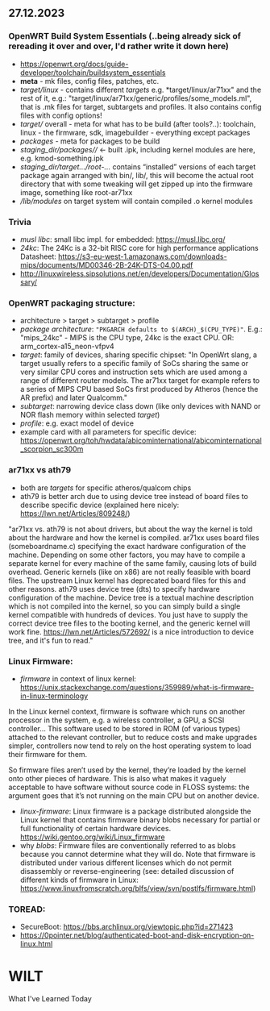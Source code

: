 
## 27.12.2023

### OpenWRT Build System Essentials (..being already sick of rereading it over and over, I'd rather write it down here)
- https://openwrt.org/docs/guide-developer/toolchain/buildsystem_essentials
- **meta** - mk files, config files, patches, etc.
- *target/linux* - contains different *targets* e.g. *target/linux/ar71xx" and the rest of it, e.g.: "target/linux/ar71xx/generic/profiles/some_models.ml", that is .mk files for target, subtargets and profiles. It also contains config files with config options!
- *target/* overall - meta for what has to be build (after tools?..): toolchain, linux - the firmware, sdk, imagebuilder - everything except packages
- *packages* - meta for packages to be build
- *staging_dir/packages/<target>/* <- built .ipk, including kernel modules are here, e.g. kmod-something.ipk
- *staging_dir/target.../root-...* contains “installed” versions of each target package again arranged with bin/, lib/, this will become the actual root directory that with some tweaking will get zipped up into the firmware image, something like root-ar71xx
- */lib/modules* on target system will contain compiled .o kernel modules 


### Trivia
- *musl libc*: small libc impl. for embedded: https://musl.libc.org/
- *24kc*: The 24Kc is a 32-bit RISC core for high performance applications
  Datasheet: https://s3-eu-west-1.amazonaws.com/downloads-mips/documents/MD00346-2B-24K-DTS-04.00.pdf
- http://linuxwireless.sipsolutions.net/en/developers/Documentation/Glossary/

### OpenWRT packaging structure:
- architecture > target > subtarget > profile
- *package architecture*: `"PKGARCH defaults to $(ARCH)_$(CPU_TYPE)"`. E.g.: "mips_24kc" - MIPS is the CPU type, 24kc is the exact CPU. OR: arm_cortex-a15_neon-vfpv4
- *target*: family of devices, sharing specific chipset:
"In OpenWrt slang, a target usually refers to a specific family of SoCs sharing the same or very similar CPU cores and instruction sets which are used among a range of different router models.
The ar71xx target for example refers to a series of MIPS CPU based SoCs first produced by Atheros (hence the AR prefix) and later Qualcomm."
- *subtarget*: narrowing device class down (like only devices with NAND or NOR flash memory within selected *target*)
- *profile*: e.g. exact model of device
- example card with all parameters for specific device: https://openwrt.org/toh/hwdata/abicominternational/abicominternational_scorpion_sc300m

### ar71xx vs ath79
- both are *targets* for specific atheros/qualcom chips
- ath79 is better arch due to using device tree instead of board files to describe specific device (explained here nicely: https://lwn.net/Articles/809248/)

"ar71xx vs. ath79 is not about drivers, but about the way the kernel is told about the hardware and how the kernel is compiled.
ar71xx uses board files (someboardname.c) specifying the exact hardware configuration of the machine. Depending on some other factors, you may have to compile a separate kernel for every machine of the same family, causing lots of build overhead. Generic kernels (like on x86) are not really feasible with board files. The upstream Linux kernel has deprecated board files for this and other reasons.
ath79 uses device tree (dts) to specify hardware configuration of the machine. Device tree is a textual machine description which is not compiled into the kernel, so you can simply build a single kernel compatible with hundreds of devices. You just have to supply the correct device tree files to the booting kernel, and the generic kernel will work fine. https://lwn.net/Articles/572692/ is a nice introduction to device tree, and it's fun to read."


### Linux Firmware:

- *firmware* in context of linux kernel: https://unix.stackexchange.com/questions/359989/what-is-firmware-in-linux-terminology

In the Linux kernel context, firmware is software which runs on another processor in the system, e.g. a wireless controller, a GPU, a SCSI controller... This software used to be stored in ROM (of various types) attached to the relevant controller, but to reduce costs and make upgrades simpler, controllers now tend to rely on the host operating system to load their firmware for them.

So firmware files aren’t used by the kernel, they’re loaded by the kernel onto other pieces of hardware. This is also what makes it vaguely acceptable to have software without source code in FLOSS systems: the argument goes that it’s not running on the main CPU but on another device.
  
- *linux-firmware*: Linux firmware is a package distributed alongside the Linux kernel that contains firmware binary blobs necessary for partial or full functionality of certain hardware devices.
https://wiki.gentoo.org/wiki/Linux_firmware
- why *blobs*: Firmware files are conventionally referred to as blobs because you cannot determine what they will do. Note that firmware is distributed under various different licenses which do not permit disassembly or reverse-engineering (see: detailed discussion of different kinds of firmware in Linux: https://www.linuxfromscratch.org/blfs/view/svn/postlfs/firmware.html)

### TOREAD:
- SecureBoot: https://bbs.archlinux.org/viewtopic.php?id=271423
- https://0pointer.net/blog/authenticated-boot-and-disk-encryption-on-linux.html

# WILT
What I've Learned Today
